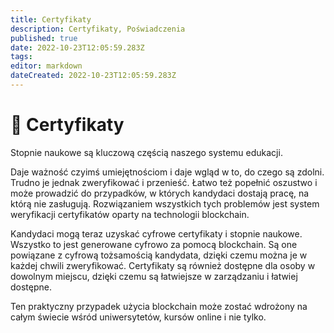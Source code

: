 ```yaml
---
title: Certyfikaty
description: Certyfikaty, Poświadczenia
published: true
date: 2022-10-23T12:05:59.283Z
tags: 
editor: markdown
dateCreated: 2022-10-23T12:05:59.283Z
---
```


# 📰 Certyfikaty
Stopnie naukowe są kluczową częścią naszego systemu edukacji.

Daje ważność czyimś umiejętnościom i daje wgląd w to, do czego są zdolni. Trudno je jednak zweryfikować i przenieść. Łatwo też popełnić oszustwo i może prowadzić do przypadków, w których kandydaci dostają pracę, na którą nie zasługują. Rozwiązaniem wszystkich tych problemów jest system weryfikacji certyfikatów oparty na technologii blockchain.

Kandydaci mogą teraz uzyskać cyfrowe certyfikaty i stopnie naukowe. Wszystko to jest generowane cyfrowo za pomocą blockchain. Są one powiązane z cyfrową tożsamością kandydata, dzięki czemu można je w każdej chwili zweryfikować. Certyfikaty są również dostępne dla osoby w dowolnym miejscu, dzięki czemu są łatwiejsze w zarządzaniu i łatwiej dostępne.

Ten praktyczny przypadek użycia blockchain może zostać wdrożony na całym świecie wśród uniwersytetów, kursów online i nie tylko.